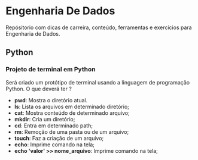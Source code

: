 # Engenharia De Dados
Repósitorio com dicas de carreira, conteúdo, ferramentas e exercícios para Engenharia de Dados.

## Python
### Projeto de terminal em Python 

Será criado um protótipo de terminal usando a linguagem de programação Python.
O que deverá ter ?
* **pwd**: Mostra o diretório atual.
* **ls**: Lista os arquivos em determinado diretório;
* **cat**: Mostra conteúdo de determinado arquivo;
* **mkdir**: Cria um diretório;
* **cd**: Entra em determinado path;
* **rm**: Remoção de uma pasta ou de um arquivo;
* **touch**: Faz a criação de um arquivo;
* **echo**: Imprime comando na tela;
* **echo 'valor' >> nome_arquivo**: Imprime comando na tela;


